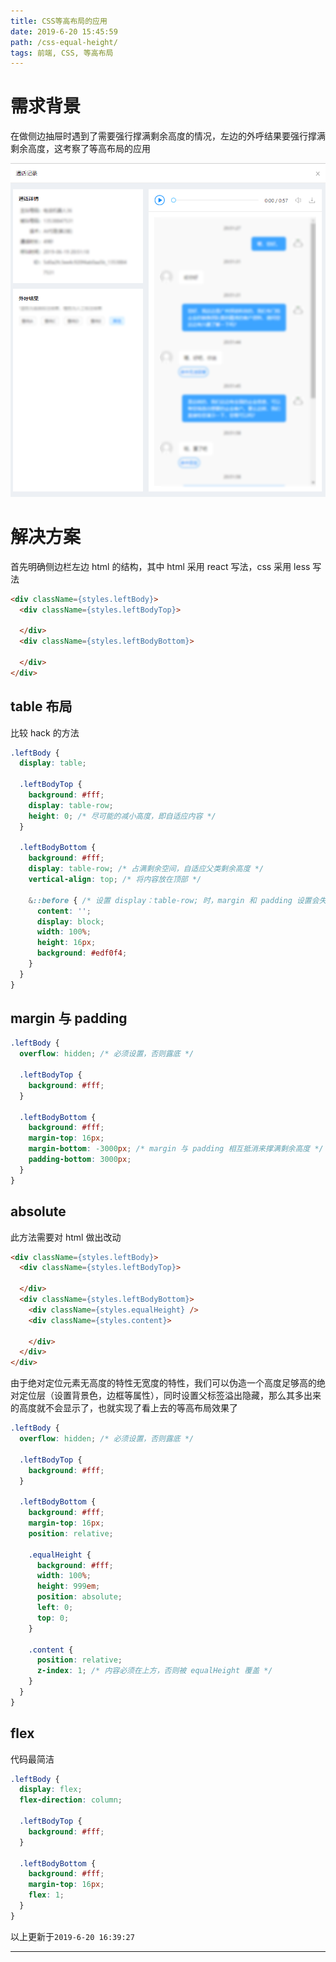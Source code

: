 ```yaml
---
title: CSS等高布局的应用
date: 2019-6-20 15:45:59
path: /css-equal-height/
tags: 前端, CSS, 等高布局
---
```


# 需求背景

在做侧边抽屉时遇到了需要强行撑满剩余高度的情况，左边的外呼结果要强行撑满剩余高度，这考察了等高布局的应用

![](2019-06-20-15-48-45.png)

# 解决方案

首先明确侧边栏左边 html 的结构，其中 html 采用 react 写法，css 采用 less 写法

```html
<div className={styles.leftBody}>
  <div className={styles.leftBodyTop}>
    
  </div>
  <div className={styles.leftBodyBottom}>
    
  </div>
</div>
```

## table 布局

比较 hack 的方法

```css
.leftBody {
  display: table;

  .leftBodyTop {
    background: #fff;
    display: table-row;
    height: 0; /* 尽可能的减小高度，即自适应内容 */
  }

  .leftBodyBottom {
    background: #fff;
    display: table-row; /* 占满剩余空间，自适应父类剩余高度 */
    vertical-align: top; /* 将内容放在顶部 */

    &::before { /* 设置 display：table-row; 时，margin 和 padding 设置会失效，故这里用伪元素代替显示 */
      content: '';
      display: block;
      width: 100%;
      height: 16px;
      background: #edf0f4;
    }
  }
}
```

## margin 与 padding

```css
.leftBody {
  overflow: hidden; /* 必须设置，否则露底 */

  .leftBodyTop {
    background: #fff;
  }

  .leftBodyBottom {
    background: #fff;
    margin-top: 16px;
    margin-bottom: -3000px; /* margin 与 padding 相互抵消来撑满剩余高度 */
    padding-bottom: 3000px;
  }
}
```

## absolute

此方法需要对 html 做出改动

```html
<div className={styles.leftBody}>
  <div className={styles.leftBodyTop}>

  </div>
  <div className={styles.leftBodyBottom}>
    <div className={styles.equalHeight} />
    <div className={styles.content}>
    
    </div>
  </div>
</div>
```

由于绝对定位元素无高度的特性无宽度的特性，我们可以伪造一个高度足够高的绝对定位层（设置背景色，边框等属性），同时设置父标签溢出隐藏，那么其多出来的高度就不会显示了，也就实现了看上去的等高布局效果了

```css
.leftBody {
  overflow: hidden; /* 必须设置，否则露底 */

  .leftBodyTop {
    background: #fff;
  }

  .leftBodyBottom {
    background: #fff;
    margin-top: 16px;
    position: relative;

    .equalHeight {
      background: #fff;
      width: 100%;
      height: 999em;
      position: absolute;
      left: 0;
      top: 0;
    }

    .content {
      position: relative;
      z-index: 1; /* 内容必须在上方，否则被 equalHeight 覆盖 */
    }
  }
}
```

## flex

代码最简洁

```css
.leftBody {
  display: flex;
  flex-direction: column;

  .leftBodyTop {
    background: #fff;
  }

  .leftBodyBottom {
    background: #fff;
    margin-top: 16px;
    flex: 1;
  }
}
```

以上更新于`2019-6-20 16:39:27`

---

